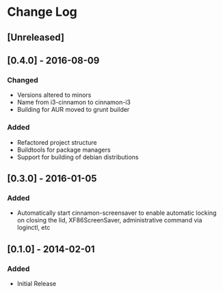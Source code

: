 # Change Log

## [Unreleased]

## [0.4.0] - 2016-08-09

### Changed

- Versions altered to minors
- Name from i3-cinnamon to cinnamon-i3
- Building for AUR moved to grunt builder

### Added
- Refactored project structure
- Buildtools for package managers
- Support for building of debian distributions

## [0.3.0] - 2016-01-05

### Added

- Automatically start cinnamon-screensaver to enable automatic locking
on closing the lid, XF86ScreenSaver, administrative command via loginctl, etc

## [0.1.0] - 2014-02-01

### Added
- Initial Release
